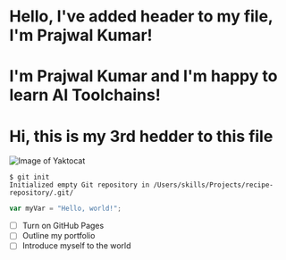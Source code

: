 # Hello, I've added header to my file, I'm Prajwal Kumar!
# I'm Prajwal Kumar and I'm happy to learn AI Toolchains!
# Hi, this is my 3rd hedder to this file

![Image of Yaktocat](https://octodex.github.com/images/yaktocat.png)

```
$ git init
Initialized empty Git repository in /Users/skills/Projects/recipe-repository/.git/
```

``` javascript
var myVar = "Hello, world!";
```
- [ ] Turn on GitHub Pages
- [ ] Outline my portfolio
- [ ] Introduce myself to the world
